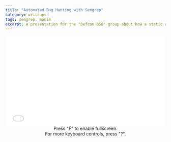 ```yaml
---
title: "Automated Bug Hunting with Semgrep"
category: writeups
tags: semgrep, manim
excerpt: A presentation for the "Defcon 858" group about how a static analysis tool called Semgrep can be leveraged to find different vulnerabilities in a variety of languages.
---
```


<div style="position:relative;padding-bottom:56.25%;">
    <!-- 56.25 comes from aspect ratio of 16:9, change this accordingly -->
    <iframe id="presentation_iframe"
        style="width:100%;height:100%;position:absolute;left:0px;top:0px;"
        frameborder="0"
        width="100%"
        height="100%"
        allowfullscreen
        allow="autoplay"
        src="/assets/files/semgrep/reactjs.html">
    </iframe>
</div>
<script>document.getElementById("presentation_iframe").focus();</script>
<center>Press "F" to enable fullscreen.</center>
<center>For more keyboard controls, press "?".</center>
